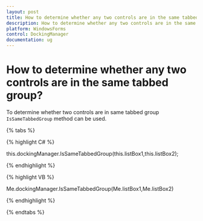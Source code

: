 ```yaml
---
layout: post
title: How to determine whether any two controls are in the same tabbed group | WindowsForms | Syncfusion
description: How to determine whether any two controls are in the same tabbed group
platform: WindowsForms
control: DockingManager
documentation: ug
---
```




# How to determine whether any two controls are in the same tabbed group?

To determine whether two controls are in same tabbed group `IsSameTabbedGroup` method can be used.

{% tabs %}

{% highlight C# %}


this.dockingManager.IsSameTabbedGroup(this.listBox1,this.listBox2);


{% endhighlight %}

{% highlight VB %}


Me.dockingManager.IsSameTabbedGroup(Me.listBox1,Me.listBox2)

{% endhighlight %}

{% endtabs %}



